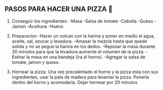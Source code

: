 ## PASOS PARA HACER UNA PIZZA 🍕


1. Conseguir los ingredientes:
    -Masa
    -Salsa de tomate
    -Cebolla
    -Queso
    -Jamon
    -Aceituna
    -Huevo 

2. Preparacion
-Hacer un volcan con la harina y poner en medio el agua, aceite, sal, azucar y levadura.
-Amasar la mezcla hasta que quede solida y no se pegue la harina en los dedos.
-Reposar la masa durante 30 minutos para que la levadura aumente el volumen de la pizza.
-Estirar la masa en una bandeja (ira al horno).
-Agregar la salsa de tomate, jamon y queso.

3.  Hornear la pizza:
    Una vez precalentado el horno y la pizza esta con sus ingredientes,
    usar la pala de madera para levantar la pizza. 
    Ponerla dentro del horno y acomodarla. 
    Dejar hornear por 20 minutos









